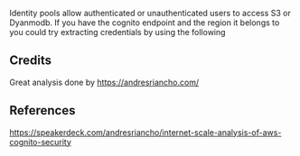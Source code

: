 

Identity pools allow authenticated or unauthenticated users to access S3 or Dyanmodb. If you have the cognito endpoint and the region it belongs to you could try extracting credentials by using the following






## Credits

Great analysis done by https://andresriancho.com/


## References

https://speakerdeck.com/andresriancho/internet-scale-analysis-of-aws-cognito-security

